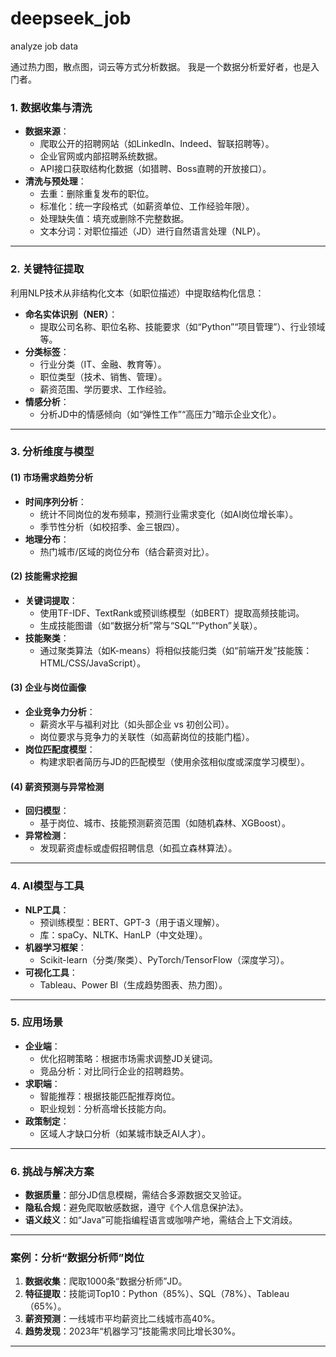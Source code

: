 # deepseek_job
analyze job data

通过热力图，散点图，词云等方式分析数据。
我是一个数据分析爱好者，也是入门者。

### **1. 数据收集与清洗**
- **数据来源**：
  - 爬取公开的招聘网站（如LinkedIn、Indeed、智联招聘等）。
  - 企业官网或内部招聘系统数据。
  - API接口获取结构化数据（如猎聘、Boss直聘的开放接口）。
- **清洗与预处理**：
  - 去重：删除重复发布的职位。
  - 标准化：统一字段格式（如薪资单位、工作经验年限）。
  - 处理缺失值：填充或删除不完整数据。
  - 文本分词：对职位描述（JD）进行自然语言处理（NLP）。

---

### **2. 关键特征提取**
利用NLP技术从非结构化文本（如职位描述）中提取结构化信息：
- **命名实体识别（NER）**：
  - 提取公司名称、职位名称、技能要求（如“Python”“项目管理”）、行业领域等。
- **分类标签**：
  - 行业分类（IT、金融、教育等）。
  - 职位类型（技术、销售、管理）。
  - 薪资范围、学历要求、工作经验。
- **情感分析**：
  - 分析JD中的情感倾向（如“弹性工作”“高压力”暗示企业文化）。

---

### **3. 分析维度与模型**
#### **(1) 市场需求趋势分析**
- **时间序列分析**：
  - 统计不同岗位的发布频率，预测行业需求变化（如AI岗位增长率）。
  - 季节性分析（如校招季、金三银四）。
- **地理分布**：
  - 热门城市/区域的岗位分布（结合薪资对比）。

#### **(2) 技能需求挖掘**
- **关键词提取**：
  - 使用TF-IDF、TextRank或预训练模型（如BERT）提取高频技能词。
  - 生成技能图谱（如“数据分析”常与“SQL”“Python”关联）。
- **技能聚类**：
  - 通过聚类算法（如K-means）将相似技能归类（如“前端开发”技能簇：HTML/CSS/JavaScript）。

#### **(3) 企业与岗位画像**
- **企业竞争力分析**：
  - 薪资水平与福利对比（如头部企业 vs 初创公司）。
  - 岗位要求与竞争力的关联性（如高薪岗位的技能门槛）。
- **岗位匹配度模型**：
  - 构建求职者简历与JD的匹配模型（使用余弦相似度或深度学习模型）。

#### **(4) 薪资预测与异常检测**
- **回归模型**：
  - 基于岗位、城市、技能预测薪资范围（如随机森林、XGBoost）。
- **异常检测**：
  - 发现薪资虚标或虚假招聘信息（如孤立森林算法）。

---

### **4. AI模型与工具**
- **NLP工具**：
  - 预训练模型：BERT、GPT-3（用于语义理解）。
  - 库：spaCy、NLTK、HanLP（中文处理）。
- **机器学习框架**：
  - Scikit-learn（分类/聚类）、PyTorch/TensorFlow（深度学习）。
- **可视化工具**：
  - Tableau、Power BI（生成趋势图表、热力图）。

---

### **5. 应用场景**
- **企业端**：
  - 优化招聘策略：根据市场需求调整JD关键词。
  - 竞品分析：对比同行企业的招聘趋势。
- **求职端**：
  - 智能推荐：根据技能匹配推荐岗位。
  - 职业规划：分析高增长技能方向。
- **政策制定**：
  - 区域人才缺口分析（如某城市缺乏AI人才）。

---

### **6. 挑战与解决方案**
- **数据质量**：部分JD信息模糊，需结合多源数据交叉验证。
- **隐私合规**：避免爬取敏感数据，遵守《个人信息保护法》。
- **语义歧义**：如“Java”可能指编程语言或咖啡产地，需结合上下文消歧。

---

### **案例：分析“数据分析师”岗位**
1. **数据收集**：爬取1000条“数据分析师”JD。
2. **特征提取**：技能词Top10：Python（85%）、SQL（78%）、Tableau（65%）。
3. **薪资预测**：一线城市平均薪资比二线城市高40%。
4. **趋势发现**：2023年“机器学习”技能需求同比增长30%。

---
